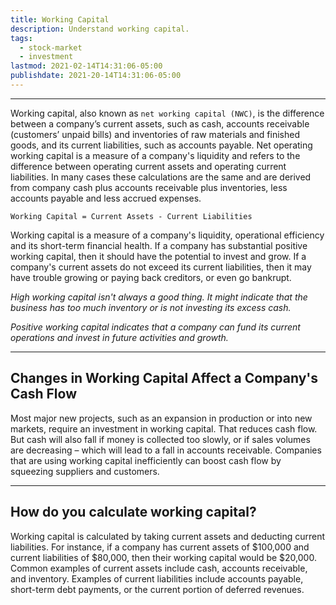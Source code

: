 ```yaml
---
title: Working Capital
description: Understand working capital.
tags:
  - stock-market
  - investment
lastmod: 2021-02-14T14:31:06-05:00
publishdate: 2021-20-14T14:31:06-05:00
---
```


---

Working capital, also known as `net working capital (NWC)`, is the difference between a company’s current assets, such as cash, accounts receivable (customers’ unpaid bills) and inventories of raw materials and finished goods, and its current liabilities, such as accounts payable. Net operating working capital is a measure of a company's liquidity and refers to the difference between operating current assets and operating current liabilities. In many cases these calculations are the same and are derived from company cash plus accounts receivable plus inventories, less accounts payable and less accrued expenses.

`Working Capital = Current Assets - Current Liabilities`

Working capital is a measure of a company's liquidity, operational efficiency and its short-term financial health. If a company has substantial positive working capital, then it should have the potential to invest and grow. If a company's current assets do not exceed its current liabilities, then it may have trouble growing or paying back creditors, or even go bankrupt.

_High working capital isn't always a good thing. It might indicate that the business has too much inventory or is not investing its excess cash._

_Positive working capital indicates that a company can fund its current operations and invest in future activities and growth._

---

## Changes in Working Capital Affect a Company's Cash Flow

Most major new projects, such as an expansion in production or into new markets, require an investment in working capital. That reduces cash flow. But cash will also fall if money is collected too slowly, or if sales volumes are decreasing – which will lead to a fall in accounts receivable. Companies that are using working capital inefficiently can boost cash flow by squeezing suppliers and customers.

---

## How do you calculate working capital?

Working capital is calculated by taking current assets and deducting current liabilities. For instance, if a company has current assets of $100,000 and current liabilities of $80,000, then their working capital would be $20,000. Common examples of current assets include cash, accounts receivable, and inventory. Examples of current liabilities include accounts payable, short-term debt payments, or the current portion of deferred revenues.
